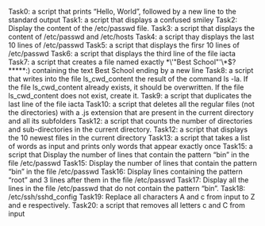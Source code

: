 Task0: a script that prints “Hello, World”, followed by a new line to the standard output
Task1: a script that displays a confused smiley
Task2: Display the content of the /etc/passwd file.
Task3: a script that displays the content of /etc/passwd and /etc/hosts
Task4: a script thay displays the last 10 lines of /etc/passwd
Task5: a script that displays the firsr 10 lines of /etc/passwd
Task6: a script that displays the third line of the file iacta
Task7: a script that creates a file named exactly \*\\'"Best School"\'\\*$\?\*\*\*\*\*:) containing the text Best School ending by a new line
Task8: a script that writes into the file ls_cwd_content the result of the command ls -la. If the file ls_cwd_content already exists, it should be overwritten. If the file ls_cwd_content does not exist, create it.
Task9: a script that duplicates the last line of the file iacta
Task10: a script that deletes all the regular files (not the directories) with a .js extension that are present in the current directory and all its subfolders
Task12: a script that counts the number of directories and sub-directories in the current directory.
Task12: a script that displays the 10 newest files in the current directory
Task13: a script that takes a list of words as input and prints only words that appear exactly once
Task15: a script that Display the number of lines that contain the pattern “bin” in the file /etc/passwd
Task15: Display the number of lines that contain the pattern “bin” in the file /etc/passwd
Task16: Display lines containing the pattern “root” and 3 lines after them in the file /etc/passwd
Task17: Display all the lines in the file /etc/passwd that do not contain the pattern “bin”.
Task18: /etc/ssh/sshd_config
Task19: Replace all characters A and c from input to Z and e respectively.
Task20: a script that removes all letters c and C from input
